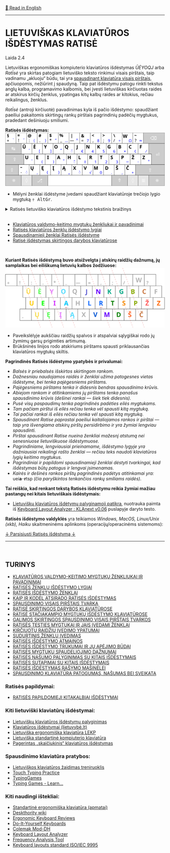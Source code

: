 [🏴󠁧󠁢󠁥󠁮󠁧󠁿 Read in English](README_eng.md)

-----------------------------------------------


# LIETUVIŠKAS KLAVIATŪROS IŠDĖSTYMAS RATISĖ

Laida 2.4


Lietuviškas ergonomiškas kompiuterio klaviatūros išdėstymas _ŪĖYOQJ_ arba _Rati̇̀sė_ yra skirtas patogiam lietuviško teksto rinkimui visais pirštais, taip vadinamu „akluoju“ būdu, tai yra [spausdinant klaviatūra visais pirštais](docs/spausdinimo-visais-pirstais-tvarka.md), apčiuopomis, nežiūrint į spaudyną. Taip pat išdėstymu patogu rinkti tekstus anglų kalba, programavimo kalbomis, bei įvesti lietuviškas kirčiuotas raides ar atskirus kirčių ženklus, ypatingas kitų kalbų raides ar kitokius, rečiau reikalingus, ženklus.

_Rati̇̀sė_ (antroji kirčiuotė) pavadinimas kyla iš pačio išdėstymo: spaudžiant paeiliui pakaitomis skirtingų rankų pirštais pagrindinių padėčių mygtukus, pradedant dešiniuoju smiliumi.


__Ratisės išdėstymas:__
![Lietuviškas klaviatūros išdėstymas ŪĖYOQJ Ratisė ISO](docs/images/kb-lt-ratise-iso.svg)

- Mėlyni ženklai išdėstyme įvedami spaudžiant klaviatūroje trečiojo lygio mygtuką <kbd>⇮ AltGr</kbd>.

<details>
<summary>Ratisės lietuviško klaviatūros išdėstymo tekstinis braižinys</summary>
<pre style="font-size: 60%">
╔═════╦═════╦═════╦═════╦═════╦═════╦═════╦═════╦═════╦═════╦═════╦═════╦═════╦═══════════╗
║ §   ║ ¤   ║ @   ║ #   ║ $   ║ %   ║ |   ║ &   ║ <   ║ >   ║ \   ║ W   ║ ~   ║ Backspace ║
║ + ` ║ ! ’ ║ : ⟨ ║ . ⟩ ║ * ” ║ _ … ║ — ^ ║ = 7 ║ , 8 ║ ; 9 ║ / ÷ ║   Ω ║ ? ≈ ║           ║
╠═════╩══╦══╩══╦══╩══╦══╩══╦══╩══╦══╩══╦══╩══╦══╩══╦══╩══╦══╩══╦══╩══╦══╩══╦══╩══╦════════╣
║ Tab    ║ Ū   ║ Ė   ║ Y   ║ O   ║ Q   ║ J   ║ N   ║ K   ║ G   ║ B   ║ C   ║ F   ║  Enter ║
║        ║   ‘ ║   [ ║   ] ║   “ ║   ́  ║   € ║   4 ║   5 ║   6 ║   × ║   ¢ ║   / ║        ║
╠════════╩═╦═══╩═╦═══╩═╦═══╩═╦═══╩═╦═══╩═╦═══╩═╦═══╩═╦═══╩═╦═══╩═╦═══╩═╦═══╩═╦═══╩═╗      ║
║ CapsLock ║ U   ║ E   ║ I   ║ A   ║ H   ║ L   ║ R   ║ T   ║ S   ║ P   ║ Ž   ║ Z   ║      ║
║          ║   ' ║   ( ║   ) ║   " ║   ̃  ║   ł ║   1 ║   2 ║   3 ║   − ║   - ║   ° ║      ║
╠═══════╦══╩══╦══╩══╦══╩══╦══╩══╦══╩══╦══╩══╦══╩══╦══╩══╦══╩══╦══╩══╦══╩══╦══╩═════╩══════╣
║ Shift ║ –   ║ Ų   ║ Ę   ║ Į   ║ Ą   ║ X   ║ V   ║ M   ║ D   ║ Š   ║ Č   ║         Shift ║
║       ║ - ̇  ║   ‚ ║   { ║   } ║   „ ║   ̀  ║   √ ║   0 ║   . ║   , ║   + ║               ║
╠═══════╩═╦═══╩═╦═══╩═╦═══╩═══╦═╩═════╩═════╩═════╩═════╩════╦╩═════╩╦════╩╦═════╦════════╣
║ Ctrl    ║ Fn  ║ OS  ║  Alt  ║                              ║ AltGr ║ OS  ║ Mn  ║   Ctrl ║
║         ║     ║     ║       ║                              ║       ║     ║     ║        ║
╚═════════╩═════╩═════╩═══════╩══════════════════════════════╩═══════╩═════╩═════╩════════╝


* Mygtuko ženklų lygių tekstinis braižinys:

╔═════╗
║ 2 4 ║
║ 1 3 ║
╚═════╝

• 1 — Pagrindinis, pirmasis lygis;
• 2 — ⇧ Shift — antrasis lygis;
• 3 — ⇮ AltGr — trečiasis lygis;
• 4 — ⇮ AltGr + ⇧ Shift — ketvirtasis lygis.
</pre>
</details>

<br>
 
+ [Klaviatūros valdymo-keitimo mygtukų ženkliukai ir pavadinimai](docs/klaviaturos-valdymo-mygtukai.md)
+ [Ratisės klaviatūros ženklų išdėstymo lygiai](docs/ratises-isdestymo-lygiai.md)
+ [Spausdinamieji ženklai Ratisės išdėstyme](docs/ratises-isdestymo-zenklai.md)
+ [Ratisė išdėstymas skirtingos darybos klaviatūrose](docs/ratise-skirtingos-darybos-klaviaturose.md)

<br>

__Kuriant Ratisės išdėstymą buvo atsižvelgta į atskirų raidžių dažnumą, jų samplaikas bei eiliškumą lietuvių kalbos žodžiuose:__
![Lietuviškas klaviatūros išdėstymas ŪĖYOQJ Ratisė ISO raidžių išdėstymas](docs/images/kb-lt-ratises-spaudrika.svg)

+ Paveikslėlyje aukščiau raidžių spalvos ir atspalviai sąlygiškai rodo jų žymimų garsų prigimties artimumą.
+ Brūkšninės linijos rodo atskiriums pirštams spausti priklausančias klaviatūros mygtukų skiltis.

__Pagrindinės Ratisės išdėstymo ypatybės ir privalumai:__

+ _Balsės ir priebalsės išskirtos skirtingom rankom._
+ _Dažnesniau naudojamos raidės ir ženklai užima patogesnes vietas išdėstyme, bei tenka pajėgesniems pirštams._
+ _Pajėgesniems pirštams tenka ir didesnis bendras spausdinimo krūvis._
+ _Abiejom rankom ir atitinkamiems jų pirštams tenka panašus spausdinimo krūvis (dešinei rankai — šiek tiek didesnis)._
+ _Pusė visų paspaudimų tenka pagrindinės padėties eilės mygtukams._
+ _Tam pačiam pirštui iš eilės rečiau tenka vėl spausti kitą mygtuką._
+ _Tai pačiai rankai iš eilės rečiau tenka vėl spausti kitą mygtuką._
+ _Spausdinant Ratise paprastai paeiliui kaitaliojamos rankos ir pirštai — taip yra išvengiama atskirų pirštų persidirbimo ir yra žymiai lengviau spausdinti._
+ _Pirštai spausdinant Ratise nueina ženkliai mažesnį atstumą nei senesniuose lietuviškuose išdėstymuose._
+ _Pagrindiniame, lengviausiai prieinamame, išdėstymo lygyje yra dažniausiai reikalingi rašto ženklai — rečiau teks naudoti klaviatūros lygių keitimo mygtukus._
+ _Pagrindiniai ir papildomi spausdinamieji ženklai dėstyti tvarkingai, kad išdėstymas būtų patogus ir lengvai įsimenamas._
+ _Kairės ir dešinės rankos pirštų pagrindinės padėtys atitinkamai yra:_ uei**a**··**r**tsp _(čia paryškintos tenkančios rankų smiliams raidės)._

__Tai reiškia, kad renkant tekstą Ratisės išdėstymu reikia žymiai mažiau pastangų nei kitais lietuviškais išdėstymais:__

- [Lietuviškų klaviatūros išdėtymų palyginamoji patikra](https://albuck.github.io/lithuanian-keyboard-layouts/images/test-klanext-lt-txt.png), nuotrauka paimta iš [Keyboard Layout Analyzer : KLAnext v0.06](https://klanext.keyboard-design.com/#/about) puslapyje daryto testo.

__Ratisės išdėstymo valdyklės__ yra teikiamos _Windows, MacOS, Linux/Unix (xkb), Haiku_ skaitmeninėms aplinkoms (operacijų/operacinėms sistemoms):

[↓ Parsisiųsti Ratisės išdėstymą ↓](https://github.com/albuck/Ratise-layout/zipball/master)


--------------------------------------------------------------------

<br>

## TURINYS
- [KLAVIATŪROS VALDYMO-KEITIMO MYGTUKŲ ŽENKLIUKAI IR PAVADINIMAI](docs/klaviaturos-valdymo-mygtukai.md)
- [RATISĖS ŽENKLŲ IŠDĖSTYMO LYGIAI](docs/ratises-isdestymo-lygiai.md)
- [RATISĖS IŠDĖSTYMO ŽENKLAI](docs/ratises-isdestymo-zenklai.md)
- [KAIP IR KODĖL ATSIRADO RATISĖS IŠDĖSTYMAS](docs/kaip-atsirado-ratise-isdestymas.md)
- [SPAUSDINIMO VISAIS PIRŠTAIS TVARKA](docs/spausdinimo-visais-pirstais-tvarka.md)
- [RATISĖ SKIRTINGOS DARYBOS KLAVIATŪROSE](docs/ratise-skirtingos-darybos-klaviaturose.md)
- [RATISĖ STAČIAKAMPIO MYGTUKŲ IŠDĖSTYMO KLAVIATŪROSE](docs/ratise-staciakampese-klaviaturose.md)
- [GALIMOS SKIRTINGOS SPAUSDINIMO VISAIS PIRŠTAIS TVARKOS](docs/skirtingos-spausdinimo-tvarkos.md)
- [RATISĖS TĘSTIES MYGTUKAI IR JAIS ĮVEDAMI ŽENKLAI](docs/ratises-testies-mygtukai.md)
- [KIRČIUOTŲ RAIDŽIŲ ĮVEDIMO YPATUMAI](docs/kirciuotos-raides.md)
- [SUDURTINIS ŽENKLŲ ĮVEDIMAS](docs/sudurtinis-zenklu-ivedimas.md)
- [RATISĖS IŠDĖSTYMO ATMAINOS](docs/ratises-atmainos.md)
- [RATISĖS IŠDĖSTYMO TRŪKUMAI IR JŲ APĖJIMO BŪDAI](docs/ratises-trukumu-apejimas.md)
- [RATISĖS MYGTUKŲ SPAUDELIOJIMO DAŽNUMAI](docs/mygtuku-spaudeliojimo-daznumai.md)
- [RATISĖS NAŠUMO PALYGINIMAS SU KITAIS IŠDĖSTYMAIS](docs/lt-isdestymu-palyginimas.md)
- [RATISĖS SUTAPIMAI SU KITAIS IŠDĖSTYMAIS](docs/sutapimai.md)
- [RATISĖS IŠDĖSTYMAS RAŠYMO MAŠINĖLEI](docs/ratise-spausdykle.md)
- [SPAUSDINIMO KLAVIATŪRA PATOGUMAS, NAŠUMAS BEI SVEIKATA](docs/spausdinimo-klaviatura-patogumas.md)

### Ratisės papildymai:
- [RATISĖS PAPILDOMIEJI KITAKALBIAI IŠDĖSTYMAI](https://github.com/albuck/ratise_kitakalbe)

### Kiti lietuviški klaviatūrų išdėstymai:
- [Lietuviškų klaviatūros išdėstymų palyginimas](https://albuck.github.io/lithuanian-keyboard-layouts/)
- [Klaviatūros išdėstymai (lietuvybė.lt)](http://lietuvybė.lt/standartai/klaviat%C5%ABros-i%C5%A1d%C4%97stymai/)
- [Lietuviška ergonomiška klaviatūra LEKP](https://lekp.info/)
- [Lietuviška standartinė kompiuterio klaviatūra](http://www.ims.mii.lt/klav/)
- [Pagerintas „skaičiukinis“ klaviatūros išdėstymas](https://rimas.kudelis.lt/numeric/)


### Spausdinimo klaviatūra pratybos:
- [Lietuviškos klaviatūros žaidimas treniruoklis](https://www.lietutis.lt/)
- [Touch Typing Practice](https://www.typingstudy.com/)
- [TypingGames](https://www.typinggames.zone/)
- [Typing Games - Learn...](https://www.typing.com/student/games)


### Kiti naudingi ištekliai:
- [Standartinė ergonomiška klaviatūra (apmatai)](https://albuck.github.io/SEL-keyboard/SKAITYK.html)
- [Deskthority wiki](https://deskthority.net/wiki/Main_Page)
- [Ergonomic Keyboard Reviews](http://xahlee.info/kbd/ergonomic_keyboards_index.html)
- [Do-It-Yourself Keyboards](http://xahlee.info/kbd/diy_keyboards_index.html)
- [Colemak Mod-DH](https://colemakmods.github.io/mod-dh/)
- [Keyboard Layout Analyzer](http://patorjk.com/keyboard-layout-analyzer/#/main)
- [Frequency Analysis Tool](https://www.dcode.fr/frequency-analysis)
- [Keyboard layouts standard ISO/IEC 9995](https://en.wikipedia.org/wiki/ISO/IEC_9995)

